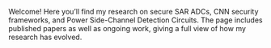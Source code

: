 Welcome! Here you’ll find my research on secure SAR ADCs, CNN security frameworks, and Power Side-Channel Detection Circuits. The page includes published papers as well as ongoing work, giving a full view of how my research has evolved.
